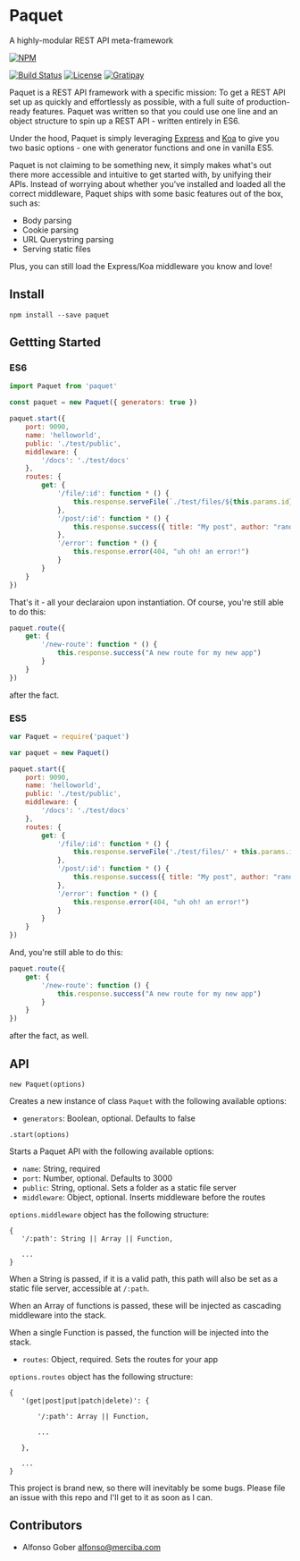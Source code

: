 # Paquet

A highly-modular REST API meta-framework

[![NPM](https://nodei.co/npm/paquet.png)](https://nodei.co/npm/paquet/)  

[![Build Status](https://travis-ci.org/merciba/paquet.svg?branch=master)](https://travis-ci.org/merciba/paquet)  [![License](https://img.shields.io/npm/l/paquet.svg)](https://github.com/merciba/paquet/blob/master/LICENSE) [![Gratipay](http://img.shields.io/gratipay/merciba.svg)](https://gratipay.com/merciba/)

Paquet is a REST API framework with a specific mission: To get a REST API set up as quickly and effortlessly as possible, with a full suite of production-ready features. Paquet was written so that you could use one line and an object structure to spin up a REST API - written entirely in ES6.

Under the hood, Paquet is simply leveraging [Express](https://expressjs.com) and [Koa](http://koajs.com/) to give you two basic options - one with generator functions and one in vanilla ES5. 

Paquet is not claiming to be something new, it simply makes what's out there more accessible and intuitive to get started with, by unifying their APIs. Instead of worrying about whether you've installed and loaded all the correct middleware, Paquet ships with some basic features out of the box, such as: 

 * Body parsing
 * Cookie parsing
 * URL Querystring parsing
 * Serving static files

Plus, you can still load the Express/Koa middleware you know and love!

## Install

```
npm install --save paquet
```

## Gettting Started

### ES6

``` JavaScript
import Paquet from 'paquet'

const paquet = new Paquet({ generators: true })

paquet.start({
	port: 9090,																// optional, defaults to 3000
	name: 'helloworld',														// required
	public: './test/public',												// optional
	middleware: {															// optional
		'/docs': './test/docs'
	},
	routes: {																// required
		get: {
			'/file/:id': function * () { 
				this.response.serveFile(`./test/files/${this.params.id}`) 
			},
			'/post/:id': function * () {
				this.response.success({ title: "My post", author: "random guy" })
			},
			'/error': function * () {
				this.response.error(404, "uh oh! an error!")
			}
		}
	}
})
```

That's it - all your declaraion upon instantiation. Of course, you're still able to do this: 

``` JavaScript
paquet.route({ 
	get: {
		'/new-route': function * () {
			this.response.success("A new route for my new app")
		}
	}
})
```

after the fact.

### ES5

``` JavaScript
var Paquet = require('paquet')

var paquet = new Paquet()

paquet.start({
	port: 9090,																
	name: 'helloworld',														
	public: './test/public',												
	middleware: {															
		'/docs': './test/docs'
	},
	routes: {																// syntax is identical. except for the absence of generators
		get: {
			'/file/:id': function * () { 
				this.response.serveFile('./test/files/' + this.params.id) 
			},
			'/post/:id': function * () {
				this.response.success({ title: "My post", author: "random guy" })
			},
			'/error': function * () {
				this.response.error(404, "uh oh! an error!")
			}
		}
	}
})
```

And, you're still able to do this: 

``` JavaScript
paquet.route({ 
	get: {
		'/new-route': function () {
			this.response.success("A new route for my new app")
		}
	}
})
```

after the fact, as well.

## API

`new Paquet(options)`

Creates a new instance of class `Paquet` with the following available options: 

 * `generators`: Boolean, optional. Defaults to false

`.start(options)`

Starts a Paquet API with the following available options: 

 * `name`: String, required
 * `port`: Number, optional. Defaults to 3000
 * `public`: String, optional. Sets a folder as a static file server
 * `middleware`: Object, optional. Inserts middleware before the routes

`options.middleware` object has the following structure: 

 ```
 {
 	'/:path': String || Array || Function,

 	...
 }
 ```

 When a String is passed, if it is a valid path, this path will also be set as a static file server, accessible at `/:path`.  

 When an Array of functions is passed, these will be injected as cascading middleware into the stack.  

 When a single Function is passed, the function will be injected into the stack.  

 * `routes`: Object, required. Sets the routes for your app

`options.routes` object has the following structure: 

 ```
 {
 	'(get|post|put|patch|delete)': {
 		
 		'/:path': Array || Function,
 		
 		...

 	},

 	...
 }
 ```


This project is brand new, so there will inevitably be some bugs. Please file an issue with this repo and I'll get to it as soon as I can. 

## Contributors

- Alfonso Gober <alfonso@merciba.com>
